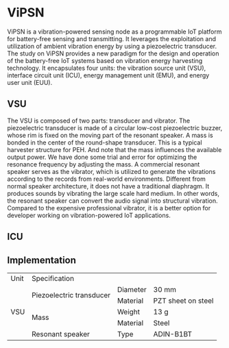 # ViPSN
ViPSN is a vibration-powered sensing node as a programmable IoT platform for battery-free sensing and transmitting. It leverages the exploitation and utilization of ambient vibration energy by using a piezoelectric transducer. The study on ViPSN provides a new paradigm for the design and operation of the battery-free IoT systems based on vibration energy harvesting technology.
It encapsulates four units: the vibration source unit (VSU), interface circuit unit (ICU), energy management unit (EMU), and energy user unit (EUU). 

## VSU
The VSU is composed of two parts: transducer and vibrator.
The piezoelectric transducer is made of a circular low-cost piezoelectric buzzer, whose rim is fixed on the moving part of the resonant speaker.
A mass is bonded in the center of the round-shape transducer. 
This is a typical harvester structure for PEH.
And note that the mass influences the available output power. 
We have done some trial and error for optimizing the resonance frequency by adjusting the mass.
A commercial resonant speaker serves as the vibrator, which is utilized to generate the vibrations according to the records from real-world environments.
Different from normal speaker architecture, it does not have a traditional diaphragm.
It produces sounds by vibrating the large scale hard medium. 
In other words, the resonant speaker can convert the audio signal into structural vibration.
Compared to the expensive professional vibrator, it is a better option for developer working on vibration-powered IoT applications.

## ICU



## Implementation

<table>
    <tr>
        <td>Unit</td> 
        <td colspan="3">Specification</td> 
   </tr>
   <tr>
     <td rowspan="5">VSU</td>
     <td rowspan="2">Piezoelectric transducer</td>
     <td>Diameter</td>
     <td>30 mm</td>
  </tr>    
  <tr>
  		<td>Material</td>
    	<td>PZT sheet on steel</td>
  </tr>
  <tr>
  		<td rowspan="2">Mass</td>
    	<td>Weight</td>
	    <td>13 g</td>
  </tr>
	<tr>
    	<td>Material</td>
	    <td>Steel</td>
  </tr>
  <tr>
		<td>Resonant speaker</td>
    <td>Type</td>
    <td>ADIN-B1BT</td>
  </tr>  
  </table>

